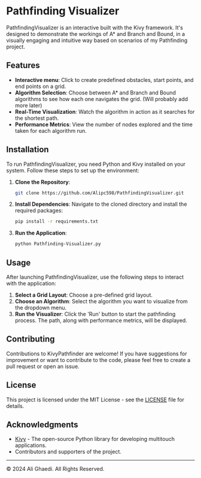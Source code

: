 
# Pathfinding Visualizer

PathfindingVisualizer is an interactive built with the Kivy framework. It's designed to demonstrate the workings of A* and Branch and Bound, in a visually engaging and intuitive way based on scenarios of my Pathfinding project.

## Features

- **Interactive menu**: Click to create predefined obstacles, start points, and end points on a grid.
- **Algorithm Selection**: Choose between A* and Branch and Bound algorithms to see how each one navigates the grid. (Will probably add more later)
- **Real-Time Visualization**: Watch the algorithm in action as it searches for the shortest path.
- **Performance Metrics**: View the number of nodes explored and the time taken for each algorithm run.

## Installation

To run PathfindingVisualizer, you need Python and Kivy installed on your system. Follow these steps to set up the environment:

1. **Clone the Repository**:
   ```bash
   git clone https://github.com/Alipc598/PathfindingVisualizer.git
   ```
   
2. **Install Dependencies**:
   Navigate to the cloned directory and install the required packages:
   ```bash
   pip install -r requirements.txt
   ```

3. **Run the Application**:
   ```bash
   python Pathfinding-Visualizer.py
   ```

## Usage

After launching PathfindingVisualizer, use the following steps to interact with the application:

1. **Select a Grid Layout**: Choose a pre-defined grid layout.
2. **Choose an Algorithm**: Select the algorithm you want to visualize from the dropdown menu.
3. **Run the Visualizer**: Click the 'Run' button to start the pathfinding process. The path, along with performance metrics, will be displayed.

## Contributing

Contributions to KivyPathfinder are welcome! If you have suggestions for improvement or want to contribute to the code, please feel free to create a pull request or open an issue.

## License

This project is licensed under the MIT License - see the [LICENSE](LICENSE) file for details.

## Acknowledgments

- [Kivy](https://kivy.org/) - The open-source Python library for developing multitouch applications.
- Contributors and supporters of the project.

---

© 2024 Ali Ghaedi. All Rights Reserved.
